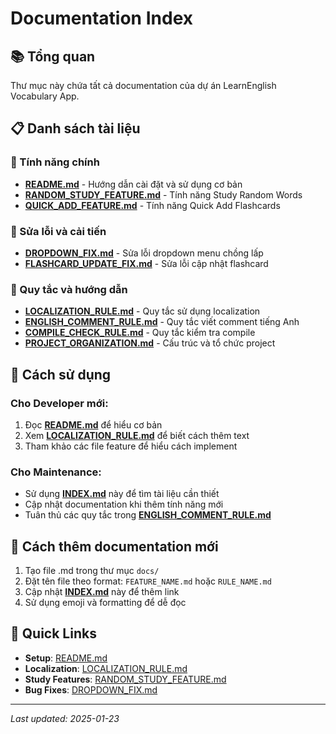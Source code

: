 # Documentation Index

## 📚 Tổng quan
Thư mục này chứa tất cả documentation của dự án LearnEnglish Vocabulary App.

## 📋 Danh sách tài liệu

### 🚀 Tính năng chính
- **[README.md](README.md)** - Hướng dẫn cài đặt và sử dụng cơ bản
- **[RANDOM_STUDY_FEATURE.md](RANDOM_STUDY_FEATURE.md)** - Tính năng Study Random Words
- **[QUICK_ADD_FEATURE.md](QUICK_ADD_FEATURE.md)** - Tính năng Quick Add Flashcards

### 🔧 Sửa lỗi và cải tiến
- **[DROPDOWN_FIX.md](DROPDOWN_FIX.md)** - Sửa lỗi dropdown menu chồng lấp
- **[FLASHCARD_UPDATE_FIX.md](FLASHCARD_UPDATE_FIX.md)** - Sửa lỗi cập nhật flashcard

### 📝 Quy tắc và hướng dẫn
- **[LOCALIZATION_RULE.md](LOCALIZATION_RULE.md)** - Quy tắc sử dụng localization
- **[ENGLISH_COMMENT_RULE.md](ENGLISH_COMMENT_RULE.md)** - Quy tắc viết comment tiếng Anh
- **[COMPILE_CHECK_RULE.md](COMPILE_CHECK_RULE.md)** - Quy tắc kiểm tra compile
- **[PROJECT_ORGANIZATION.md](PROJECT_ORGANIZATION.md)** - Cấu trúc và tổ chức project

## 🎯 Cách sử dụng

### Cho Developer mới:
1. Đọc **[README.md](README.md)** để hiểu cơ bản
2. Xem **[LOCALIZATION_RULE.md](LOCALIZATION_RULE.md)** để biết cách thêm text
3. Tham khảo các file feature để hiểu cách implement

### Cho Maintenance:
- Sử dụng **[INDEX.md](INDEX.md)** này để tìm tài liệu cần thiết
- Cập nhật documentation khi thêm tính năng mới
- Tuân thủ các quy tắc trong **[ENGLISH_COMMENT_RULE.md](ENGLISH_COMMENT_RULE.md)**

## 📝 Cách thêm documentation mới

1. Tạo file .md trong thư mục `docs/`
2. Đặt tên file theo format: `FEATURE_NAME.md` hoặc `RULE_NAME.md`
3. Cập nhật **[INDEX.md](INDEX.md)** này để thêm link
4. Sử dụng emoji và formatting để dễ đọc

## 🔗 Quick Links

- **Setup**: [README.md](README.md)
- **Localization**: [LOCALIZATION_RULE.md](LOCALIZATION_RULE.md)
- **Study Features**: [RANDOM_STUDY_FEATURE.md](RANDOM_STUDY_FEATURE.md)
- **Bug Fixes**: [DROPDOWN_FIX.md](DROPDOWN_FIX.md)

---

*Last updated: 2025-01-23* 